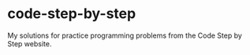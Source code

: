 # code-step-by-step
My solutions for practice programming problems from the Code Step by Step website.
